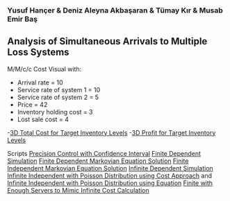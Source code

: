 ### Yusuf Hançer & Deniz Aleyna Akbaşaran & Tümay Kır & Musab Emir Baş
## Analysis of Simultaneous Arrivals to Multiple Loss Systems

 M/M/c/c Cost Visual with:
- Arrival rate = 10
- Service rate of system 1 = 10
- Service rate of system 2 = 5
- Price = 42
- Inventory holding cost = 3
- Lost sale cost = 4

-[3D Total Cost for Target Inventory Levels](files/Graph.html)
-[3D Profit for Target Inventory Levels](files/492-Profit.html)




Scripts
[Precision Control with Confidence Interval](files/finite_confidence_interval.py)
[Finite Dependent Simulation](files/finite_simulation.py)
[Finite Dependent Markovian Equation Solution](files/finite_dependent_optimal.m)
[Finite Independent Markovian Equation Solution](files/finite_dependent_optimal.m)
[Infinite Dependent Simulation](files/infinite_simulation.py)
[Infinite Independent with Poisson Distribution using Cost Approach](files/infinite_independent_cost.py) and [Infinite Independent with Poisson Distribution using Equation](files/infinite_independent_equation.py)
[Finite with Enough Servers to Mimic Infinite Cost Calculation](infinite_cost.m) 
